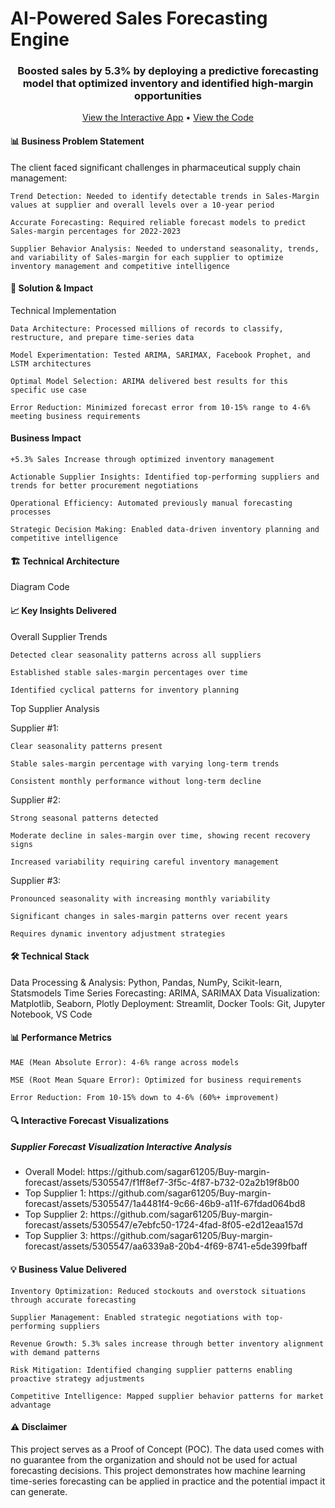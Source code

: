 # AI-Powered Sales Forecasting Engine

<h3 align="center">Boosted sales by 5.3% by deploying a predictive forecasting model that optimized inventory and identified high-margin opportunities</h3><p align="center"> <a href="https://sagar61205.github.io/Sales-forecast/">View the Interactive App</a> • <a href="https://github.com/sagar61205/Sales-forecast">View the Code</a> </p>

<h4>📊 Business Problem Statement</h4>

The client faced significant challenges in pharmaceutical supply chain management:

    Trend Detection: Needed to identify detectable trends in Sales-Margin values at supplier and overall levels over a 10-year period

    Accurate Forecasting: Required reliable forecast models to predict Sales-margin percentages for 2022-2023

    Supplier Behavior Analysis: Needed to understand seasonality, trends, and variability of Sales-margin for each supplier to optimize inventory management and competitive intelligence

<h4>🎯 Solution & Impact</h4>
Technical Implementation

    Data Architecture: Processed millions of records to classify, restructure, and prepare time-series data

    Model Experimentation: Tested ARIMA, SARIMAX, Facebook Prophet, and LSTM architectures

    Optimal Model Selection: ARIMA delivered best results for this specific use case

    Error Reduction: Minimized forecast error from 10-15% range to 4-6% meeting business requirements

<h4>Business Impact</h4>

    +5.3% Sales Increase through optimized inventory management

    Actionable Supplier Insights: Identified top-performing suppliers and trends for better procurement negotiations

    Operational Efficiency: Automated previously manual forecasting processes

    Strategic Decision Making: Enabled data-driven inventory planning and competitive intelligence

<h4>🏗️ Technical Architecture</h4>
Diagram
Code
<h4>📈 Key Insights Delivered</h4>
Overall Supplier Trends

    Detected clear seasonality patterns across all suppliers

    Established stable sales-margin percentages over time

    Identified cyclical patterns for inventory planning

Top Supplier Analysis

Supplier #1:

    Clear seasonality patterns present

    Stable sales-margin percentage with varying long-term trends

    Consistent monthly performance without long-term decline

Supplier #2:

    Strong seasonal patterns detected

    Moderate decline in sales-margin over time, showing recent recovery signs

    Increased variability requiring careful inventory management

Supplier #3:

    Pronounced seasonality with increasing monthly variability

    Significant changes in sales-margin patterns over recent years

    Requires dynamic inventory adjustment strategies

<h4>🛠️ Technical Stack</h4>

Data Processing & Analysis: Python, Pandas, NumPy, Scikit-learn, Statsmodels
Time Series Forecasting: ARIMA, SARIMAX
Data Visualization: Matplotlib, Seaborn, Plotly
Deployment: Streamlit, Docker
Tools: Git, Jupyter Notebook, VS Code
<h4>📊 Performance Metrics</h4>

    MAE (Mean Absolute Error): 4-6% range across models

    MSE (Root Mean Square Error): Optimized for business requirements

    Error Reduction: From 10-15% down to 4-6% (60%+ improvement)

<h4>🔍 Interactive Forecast Visualizations</h4>
<div align="left">
<h5>Supplier	Forecast Visualization	Interactive Analysis</h5>
<ul><li>Overall Model:	https://github.com/sagar61205/Buy-margin-forecast/assets/5305547/f1ff8ef7-3f5c-4f87-b732-02a2b19f8b00
<li>Top Supplier 1:	https://github.com/sagar61205/Buy-margin-forecast/assets/5305547/1a4481f4-9c66-46b9-a11f-67fdad064bd8	</li>
<li>Top Supplier 2:	https://github.com/sagar61205/Buy-margin-forecast/assets/5305547/e7ebfc50-1724-4fad-8f05-e2d12eaa157d	</li>
<li>Top Supplier 3:	https://github.com/sagar61205/Buy-margin-forecast/assets/5305547/aa6339a8-20b4-4f69-8741-e5de399fbaff	</li></ul>
</div>

<h4>💡 Business Value Delivered</h4>

    Inventory Optimization: Reduced stockouts and overstock situations through accurate forecasting

    Supplier Management: Enabled strategic negotiations with top-performing suppliers

    Revenue Growth: 5.3% sales increase through better inventory alignment with demand patterns

    Risk Mitigation: Identified changing supplier patterns enabling proactive strategy adjustments

    Competitive Intelligence: Mapped supplier behavior patterns for market advantage
<h4>⚠️ Disclaimer</h4>

This project serves as a Proof of Concept (POC). The data used comes with no guarantee from the organization and should not be used for actual forecasting decisions. This project demonstrates how machine learning time-series forecasting can be applied in practice and the potential impact it can generate.
